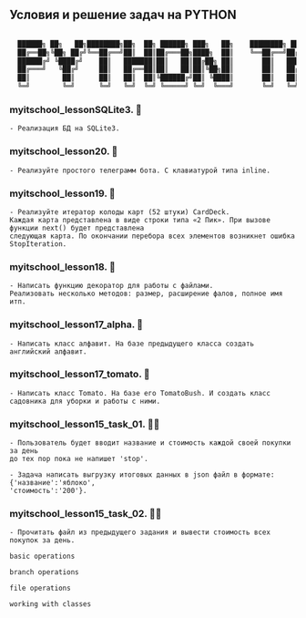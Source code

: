 ## Условия и решение задач на PYTHON

```python

  ██████╗ ██╗   ██╗████████╗██╗  ██╗ ██████╗ ███╗   ██╗    ████████╗ █████╗ ███████╗██╗  ██╗
  ██╔══██╗╚██╗ ██╔╝╚══██╔══╝██║  ██║██╔═══██╗████╗  ██║    ╚══██╔══╝██╔══██╗██╔════╝██║ ██╔╝
  ██████╔╝ ╚████╔╝    ██║   ███████║██║   ██║██╔██╗ ██║       ██║   ███████║███████╗█████╔╝ 
  ██╔═══╝   ╚██╔╝     ██║   ██╔══██║██║   ██║██║╚██╗██║       ██║   ██╔══██║╚════██║██╔═██╗ 
  ██║        ██║      ██║   ██║  ██║╚██████╔╝██║ ╚████║       ██║   ██║  ██║███████║██║  ██╗
  ╚═╝        ╚═╝      ╚═╝   ╚═╝  ╚═╝ ╚═════╝ ╚═╝  ╚═══╝       ╚═╝   ╚═╝  ╚═╝╚══════╝╚═╝  ╚═╝

```
### myitschool_lessonSQLite3. :scroll:
```
- Реализация БД на SQLite3.
```
### myitschool_lesson20. :scroll:
```
- Реализуйте простого телеграмм бота. С клавиатурой типа inline.
```
### myitschool_lesson19. :scroll:
```
- Реализуйте итератор колоды карт (52 штуки) CardDeck.
Каждая карта представлена в виде строки типа «2 Пик». При вызове функции next() будет представлена
следующая карта. По окончании перебора всех элементов возникнет ошибка StopIteration.
```
### myitschool_lesson18. :scroll:
```
- Написать функцию декоратор для работы с файлами. 
Реализовать несколько методов: размер, расширение фалов, полное имя итп. 
```
### myitschool_lesson17_alpha. :scroll:

```
- Написать класс алфавит. На базе предыдущего класса создать английский алфавит. 
```
### myitschool_lesson17_tomato. :tomato:

```
- Написать класс Tomato. На базе его TomatoBush. И создать класс садовника для уборки и работы с ними. 
```
### myitschool_lesson15_task_01. :man_student:
```
- Пользователь будет вводит название и стоимость каждой своей покупки за день 
до тех пор пока не напишет 'stop'.

- Задача написать выгрузку итоговых данных в json файл в формате:
{'название':'яблоко',
'стоимость':'200'}.
```
### myitschool_lesson15_task_02. :man_student:

```
- Прочитать файл из предыдущего задания и вывести стоимость всех покупок за день. 
```

```language
basic operations
```

```language
branch operations
```

```language
file operations
```

```language
working with classes
```
